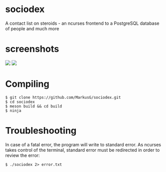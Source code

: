 # sociodex
A contact list on steroids - an ncurses frontend to a PostgreSQL database of people and much more

# screenshots
![](https://i.imgur.com/2nxHvNL.png)
![](https://i.imgur.com/HZ8fbcr.png)

# Compiling
```
$ git clone https://github.com/MarkusG/sociodex.git
$ cd sociodex
$ meson build && cd build
$ ninja
```

# Troubleshooting
In case of a fatal error, the program will write to standard error. As ncurses takes control of the terminal, standard error must be redirected in order to review the error:
```
$ ./sociodex 2> error.txt
```
